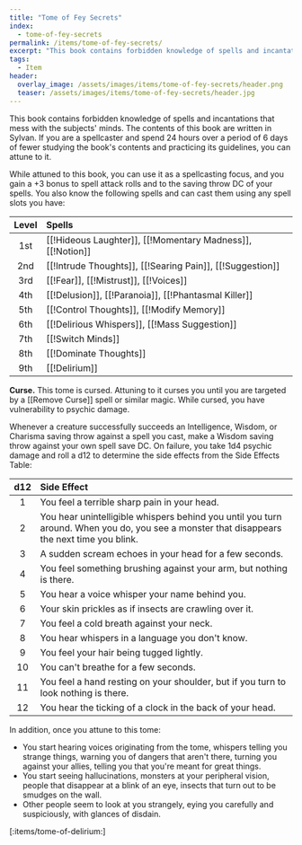 ```yaml
---
title: "Tome of Fey Secrets"
index:
  - tome-of-fey-secrets
permalink: /items/tome-of-fey-secrets/
excerpt: "This book contains forbidden knowledge of spells and incantations that mess with the subjects' minds."
tags:
  - Item
header:
  overlay_image: /assets/images/items/tome-of-fey-secrets/header.png
  teaser: /assets/images/items/tome-of-fey-secrets/header.jpg
---
```

This book contains forbidden knowledge of spells and incantations that mess with the subjects' minds. The contents of this book are written in Sylvan. If you are a spellcaster and spend 24 hours over a period of 6 days of fewer studying the book's contents and practicing its guidelines, you can attune to it.

While attuned to this book, you can use it as a spellcasting focus, and you gain a +3 bonus to spell attack rolls and to the saving throw DC of your spells. You also know the following spells and can cast them using any spell slots you have:

| Level | Spells |
| :---: | :----- |
| 1st   | [[!Hideous Laughter]], [[!Momentary Madness]], [[!Notion]] |
| 2nd   | [[!Intrude Thoughts]], [[!Searing Pain]], [[!Suggestion]] |
| 3rd   | [[!Fear]], [[!Mistrust]], [[!Voices]] |
| 4th   | [[!Delusion]], [[!Paranoia]], [[!Phantasmal Killer]] |
| 5th   | [[!Control Thoughts]], [[!Modify Memory]] |
| 6th   | [[!Delirious Whispers]], [[!Mass Suggestion]] |
| 7th   | [[!Switch Minds]] |
| 8th   | [[!Dominate Thoughts]] |
| 9th   | [[!Delirium]] |

**Curse.** This tome is cursed. Attuning to it curses you until you are targeted by a [[Remove Curse]] spell or similar magic. While cursed, you have vulnerability to psychic damage.

Whenever a creature successfully succeeds an Intelligence, Wisdom, or Charisma saving throw against a spell you cast, make a Wisdom saving throw against your own spell save DC. On failure, you take 1d4 psychic damage and roll a d12 to determine the side effects from the Side Effects Table:

| d12 | Side Effect |
| :-: | :---------- |
| 1   | You feel a terrible sharp pain in your head. |
| 2   | You hear unintelligible whispers behind you until you turn around. When you do, you see a monster that disappears the next time you blink. |
| 3   | A sudden scream echoes in your head for a few seconds. |
| 4   | You feel something brushing against your arm, but nothing is there. |
| 5   | You hear a voice whisper your name behind you. |
| 6 | Your skin prickles as if insects are crawling over it. |
| 7 | You feel a cold breath against your neck. |
| 8 | You hear whispers in a language you don't know. |
| 9 | You feel your hair being tugged lightly. |
| 10 | You can't breathe for a few seconds. |
| 11 | You feel a hand resting on your shoulder, but if you turn to look nothing is there. |
| 12 | You hear the ticking of a clock in the back of your head. |

In addition, once you attune to this tome:

- You start hearing voices originating from the tome, whispers telling you strange things, warning you of dangers that aren't there, turning you against your allies, telling you that you're meant for great things.
- You start seeing hallucinations, monsters at your peripheral vision, people that disappear at a blink of an eye, insects that turn out to be smudges on the wall.
- Other people seem to look at you strangely, eying you carefully and suspiciously, with glances of disdain.


[:items/tome-of-delirium:]
